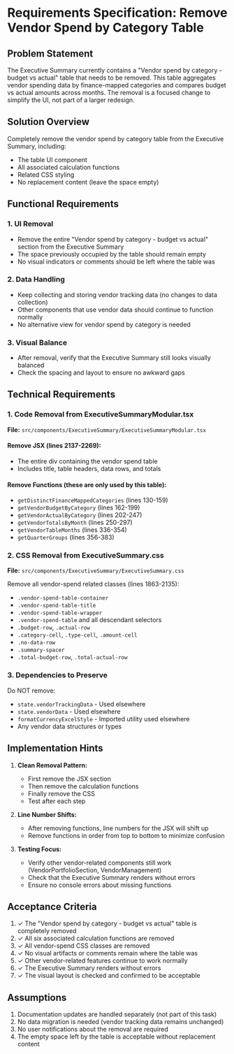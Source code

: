 # Requirements Specification: Remove Vendor Spend by Category Table

## Problem Statement
The Executive Summary currently contains a "Vendor spend by category - budget vs actual" table that needs to be removed. This table aggregates vendor spending data by finance-mapped categories and compares budget vs actual amounts across months. The removal is a focused change to simplify the UI, not part of a larger redesign.

## Solution Overview
Completely remove the vendor spend by category table from the Executive Summary, including:
- The table UI component
- All associated calculation functions
- Related CSS styling
- No replacement content (leave the space empty)

## Functional Requirements

### 1. UI Removal
- Remove the entire "Vendor spend by category - budget vs actual" section from the Executive Summary
- The space previously occupied by the table should remain empty
- No visual indicators or comments should be left where the table was

### 2. Data Handling
- Keep collecting and storing vendor tracking data (no changes to data collection)
- Other components that use vendor data should continue to function normally
- No alternative view for vendor spend by category is needed

### 3. Visual Balance
- After removal, verify that the Executive Summary still looks visually balanced
- Check the spacing and layout to ensure no awkward gaps

## Technical Requirements

### 1. Code Removal from ExecutiveSummaryModular.tsx
**File:** `src/components/ExecutiveSummary/ExecutiveSummaryModular.tsx`

#### Remove JSX (lines 2137-2269):
- The entire div containing the vendor spend table
- Includes title, table headers, data rows, and totals

#### Remove Functions (these are only used by this table):
- `getDistinctFinanceMappedCategories` (lines 130-159)
- `getVendorBudgetByCategory` (lines 162-199)
- `getVendorActualByCategory` (lines 202-247)
- `getVendorTotalsByMonth` (lines 250-297)
- `getVendorTableMonths` (lines 336-354)
- `getQuarterGroups` (lines 356-383)

### 2. CSS Removal from ExecutiveSummary.css
**File:** `src/components/ExecutiveSummary/ExecutiveSummary.css`

Remove all vendor-spend related classes (lines 1863-2135):
- `.vendor-spend-table-container`
- `.vendor-spend-table-title`
- `.vendor-spend-table-wrapper`
- `.vendor-spend-table` and all descendant selectors
- `.budget-row`, `.actual-row`
- `.category-cell`, `.type-cell`, `.amount-cell`
- `.no-data-row`
- `.summary-spacer`
- `.total-budget-row`, `.total-actual-row`

### 3. Dependencies to Preserve
Do NOT remove:
- `state.vendorTrackingData` - Used elsewhere
- `state.vendorData` - Used elsewhere
- `formatCurrencyExcelStyle` - Imported utility used elsewhere
- Any vendor data structures or types

## Implementation Hints

1. **Clean Removal Pattern:**
   - First remove the JSX section
   - Then remove the calculation functions
   - Finally remove the CSS
   - Test after each step

2. **Line Number Shifts:**
   - After removing functions, line numbers for the JSX will shift up
   - Remove functions in order from top to bottom to minimize confusion

3. **Testing Focus:**
   - Verify other vendor-related components still work (VendorPortfolioSection, VendorManagement)
   - Check that the Executive Summary renders without errors
   - Ensure no console errors about missing functions

## Acceptance Criteria

1. ✓ The "Vendor spend by category - budget vs actual" table is completely removed
2. ✓ All six associated calculation functions are removed
3. ✓ All vendor-spend CSS classes are removed
4. ✓ No visual artifacts or comments remain where the table was
5. ✓ Other vendor-related features continue to work normally
6. ✓ The Executive Summary renders without errors
7. ✓ The visual layout is checked and confirmed to be acceptable

## Assumptions

1. Documentation updates are handled separately (not part of this task)
2. No data migration is needed (vendor tracking data remains unchanged)
3. No user notifications about the removal are required
4. The empty space left by the table is acceptable without replacement content